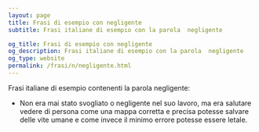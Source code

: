 ```yaml
---
layout: page
title: Frasi di esempio con negligente 
subtitle: Frasi italiane di esempio con la parola  negligente

og_title: Frasi di esempio con negligente 
og_description: Frasi italiane di esempio con la parola  negligente
og_type: website
permalink: /frasi/n/negligente.html
---
```


Frasi italiane di esempio contenenti la parola negligente:


- Non era mai stato svogliato o negligente nel suo lavoro, ma era salutare vedere di persona come una mappa corretta e precisa potesse salvare delle vite umane e come invece il minimo errore potesse essere letale.
